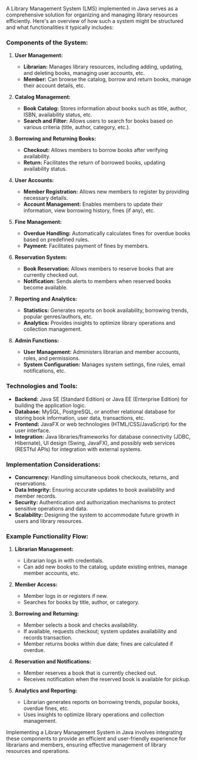 A Library Management System (LMS) implemented in Java serves as a comprehensive solution for organizing and managing library resources efficiently. Here's an overview of how such a system might be structured and what functionalities it typically includes:

### Components of the System:

1. **User Management:**
   - **Librarian:** Manages library resources, including adding, updating, and deleting books, managing user accounts, etc.
   - **Member:** Can browse the catalog, borrow and return books, manage their account details, etc.

2. **Catalog Management:**
   - **Book Catalog:** Stores information about books such as title, author, ISBN, availability status, etc.
   - **Search and Filter:** Allows users to search for books based on various criteria (title, author, category, etc.).

3. **Borrowing and Returning Books:**
   - **Checkout:** Allows members to borrow books after verifying availability.
   - **Return:** Facilitates the return of borrowed books, updating availability status.

4. **User Accounts:**
   - **Member Registration:** Allows new members to register by providing necessary details.
   - **Account Management:** Enables members to update their information, view borrowing history, fines (if any), etc.

5. **Fine Management:**
   - **Overdue Handling:** Automatically calculates fines for overdue books based on predefined rules.
   - **Payment:** Facilitates payment of fines by members.

6. **Reservation System:**
   - **Book Reservation:** Allows members to reserve books that are currently checked out.
   - **Notification:** Sends alerts to members when reserved books become available.

7. **Reporting and Analytics:**
   - **Statistics:** Generates reports on book availability, borrowing trends, popular genres/authors, etc.
   - **Analytics:** Provides insights to optimize library operations and collection management.

8. **Admin Functions:**
   - **User Management:** Administers librarian and member accounts, roles, and permissions.
   - **System Configuration:** Manages system settings, fine rules, email notifications, etc.

### Technologies and Tools:

- **Backend:** Java SE (Standard Edition) or Java EE (Enterprise Edition) for building the application logic.
- **Database:** MySQL, PostgreSQL, or another relational database for storing book information, user data, transactions, etc.
- **Frontend:** JavaFX or web technologies (HTML/CSS/JavaScript) for the user interface.
- **Integration:** Java libraries/frameworks for database connectivity (JDBC, Hibernate), UI design (Swing, JavaFX), and possibly web services (RESTful APIs) for integration with external systems.

### Implementation Considerations:

- **Concurrency:** Handling simultaneous book checkouts, returns, and reservations.
- **Data Integrity:** Ensuring accurate updates to book availability and member records.
- **Security:** Authentication and authorization mechanisms to protect sensitive operations and data.
- **Scalability:** Designing the system to accommodate future growth in users and library resources.

### Example Functionality Flow:

1. **Librarian Management:**
   - Librarian logs in with credentials.
   - Can add new books to the catalog, update existing entries, manage member accounts, etc.

2. **Member Access:**
   - Member logs in or registers if new.
   - Searches for books by title, author, or category.

3. **Borrowing and Returning:**
   - Member selects a book and checks availability.
   - If available, requests checkout; system updates availability and records transaction.
   - Member returns books within due date; fines are calculated if overdue.

4. **Reservation and Notifications:**
   - Member reserves a book that is currently checked out.
   - Receives notification when the reserved book is available for pickup.

5. **Analytics and Reporting:**
   - Librarian generates reports on borrowing trends, popular books, overdue fines, etc.
   - Uses insights to optimize library operations and collection management.

Implementing a Library Management System in Java involves integrating these components to provide an efficient and user-friendly experience for librarians and members, ensuring effective management of library resources and operations.
